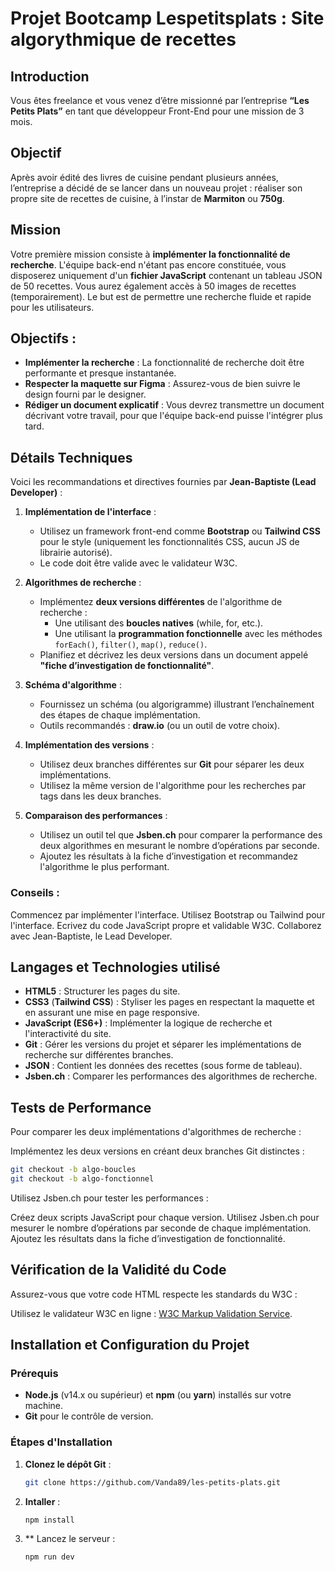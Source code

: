 # Projet Bootcamp Lespetitsplats : Site algorythmique de recettes


## Introduction
Vous êtes freelance et vous venez d’être missionné par l’entreprise **“Les Petits Plats”** en tant que développeur Front-End pour une mission de 3 mois.

## Objectif 

Après avoir édité des livres de cuisine pendant plusieurs années, l’entreprise a décidé de se lancer dans un nouveau projet : réaliser son propre site de recettes de cuisine, à l’instar de **Marmiton** ou **750g**.

## Mission
Votre première mission consiste à **implémenter la fonctionnalité de recherche**. L'équipe back-end n'étant pas encore constituée, vous disposerez uniquement d'un **fichier JavaScript** contenant un tableau JSON de 50 recettes. Vous aurez également accès à 50 images de recettes (temporairement). Le but est de permettre une recherche fluide et rapide pour les utilisateurs.

## Objectifs :
- **Implémenter la recherche** : La fonctionnalité de recherche doit être performante et presque instantanée.
- **Respecter la maquette sur Figma** : Assurez-vous de bien suivre le design fourni par le designer.
- **Rédiger un document explicatif** : Vous devrez transmettre un document décrivant votre travail, pour que l'équipe back-end puisse l'intégrer plus tard.

## Détails Techniques
Voici les recommandations et directives fournies par **Jean-Baptiste (Lead Developer)** :

1. **Implémentation de l'interface** :
   - Utilisez un framework front-end comme **Bootstrap** ou **Tailwind CSS** pour le style (uniquement les fonctionnalités CSS, aucun JS de librairie autorisé).
   - Le code doit être valide avec le validateur W3C.

2. **Algorithmes de recherche** :
   - Implémentez **deux versions différentes** de l'algorithme de recherche : 
     - Une utilisant des **boucles natives** (while, for, etc.).
     - Une utilisant la **programmation fonctionnelle** avec les méthodes `forEach()`, `filter()`, `map()`, `reduce()`.
   - Planifiez et décrivez les deux versions dans un document appelé **"fiche d’investigation de fonctionnalité"**.

3. **Schéma d'algorithme** :
   - Fournissez un schéma (ou algorigramme) illustrant l’enchaînement des étapes de chaque implémentation.
   - Outils recommandés : **draw.io** (ou un outil de votre choix).

4. **Implémentation des versions** :
   - Utilisez deux branches différentes sur **Git** pour séparer les deux implémentations.
   - Utilisez la même version de l'algorithme pour les recherches par tags dans les deux branches.

5. **Comparaison des performances** :
   - Utilisez un outil tel que **Jsben.ch** pour comparer la performance des deux algorithmes en mesurant le nombre d’opérations par seconde.
   - Ajoutez les résultats à la fiche d’investigation et recommandez l'algorithme le plus performant.


### Conseils :
Commencez par implémenter l'interface.
Utilisez Bootstrap ou Tailwind pour l'interface.
Ecrivez du code JavaScript propre et validable W3C.
Collaborez avec Jean-Baptiste, le Lead Developer.

## Langages et Technologies utilisé 

- **HTML5** : Structurer les pages du site.
- **CSS3** (**Tailwind CSS**) : Styliser les pages en respectant la maquette et en assurant une mise en page responsive.
- **JavaScript (ES6+)** : Implémenter la logique de recherche et l'interactivité du site.
- **Git** : Gérer les versions du projet et séparer les implémentations de recherche sur différentes branches.
- **JSON** : Contient les données des recettes (sous forme de tableau).
- **Jsben.ch** : Comparer les performances des algorithmes de recherche.

## Tests de Performance
Pour comparer les deux implémentations d'algorithmes de recherche :

Implémentez les deux versions en créant deux branches Git distinctes :

```bash
git checkout -b algo-boucles
git checkout -b algo-fonctionnel
```

Utilisez Jsben.ch pour tester les performances :

Créez deux scripts JavaScript pour chaque version.
Utilisez Jsben.ch pour mesurer le nombre d’opérations par seconde de chaque implémentation.
Ajoutez les résultats dans la fiche d’investigation de fonctionnalité.

## Vérification de la Validité du Code
Assurez-vous que votre code HTML respecte les standards du W3C :

Utilisez le validateur W3C en ligne : <a href="https://www.w3.org/">W3C Markup Validation Service</a>.

## Installation et Configuration du Projet

### Prérequis

- **Node.js** (v14.x ou supérieur) et **npm** (ou **yarn**) installés sur votre machine.
- **Git** pour le contrôle de version.

### Étapes d'Installation

1. **Clonez le dépôt Git** :
   ```bash
   git clone https://github.com/Vanda89/les-petits-plats.git

2. **Intaller** :
   ```bash
   npm install

3. ** Lancez le serveur :
   ```bash
   npm run dev
   
